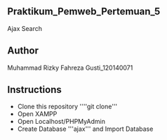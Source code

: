 ## Praktikum_Pemweb_Pertemuan_5
  Ajax Search


## Author
  Muhammad Rizky Fahreza Gusti_120140071
  

## Instructions
  - Clone this repository ''''git clone'''
  - Open XAMPP
  - Open Localhost/PHPMyAdmin
  - Create Database '''ajax''' and Import Database
